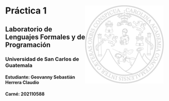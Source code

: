 # <img align="right"  src="https://github.com/SebastianHerrera/LFP_202110588/blob/main/Reportes/LogoUSAC.png?raw=true" width="250px"/> Práctica 1                                         


## Laboratorio de Lenguajes Formales y de Programación
### Universidad de San Carlos de Guatemala
#### Estudiante: Geovanny Sebastián Herrera Claudio
#### Carné: 202110588
